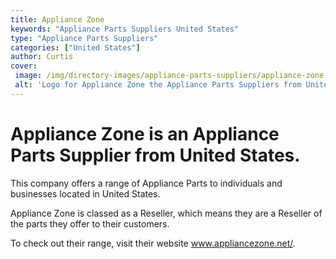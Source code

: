 ```yaml
---
title: Appliance Zone
keywords: "Appliance Parts Suppliers United States"
type: "Appliance Parts Suppliers"
categories: ["United States"]
author: Curtis
cover: 
 image: /img/directory-images/appliance-parts-suppliers/appliance-zone.webp
 alt: 'Logo for Appliance Zone the Appliance Parts Suppliers from United States'
---
```


# Appliance Zone is an Appliance Parts Supplier from United States.

This company offers a range of Appliance Parts to individuals and businesses located in United States.

Appliance Zone is classed as a Reseller, which means they are a Reseller of the parts they offer to their customers.

To check out their range, visit their website www.appliancezone.net/.
